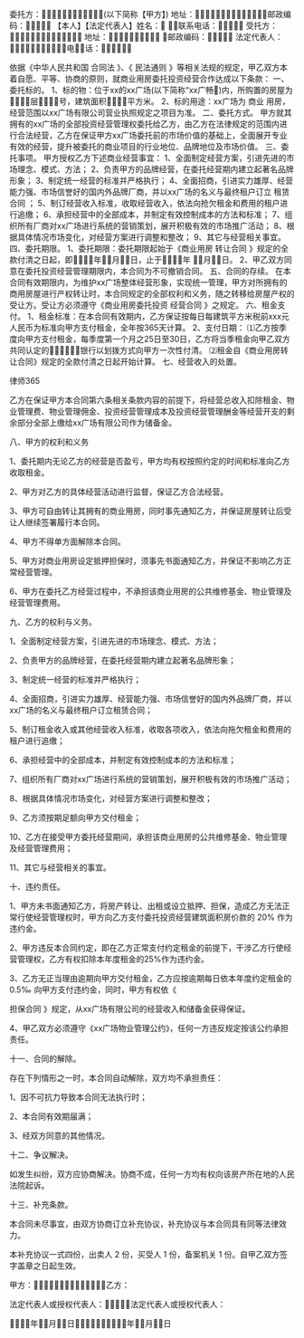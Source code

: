 
 委托方：(以下简称【甲方】) 
地址：邮政编码： 
【本人】【法定代表人】姓名： 联系电话： 
受托方： 
地址： 邮政编码： 
法定代表人：电话： 

依据《中华人民共和国
合同法
》、《
民法通则
》等相关法规的规定，甲乙双方本着自愿、平等、协商的原则，就商业用房委托投资经营合作达成以下条款： 
一、委托标的。 
1、标的物：位于xx的xx广场(以下简称“xx广畅)内，所购置的房屋为层号，建筑面积平方米。 
2、标的用途：xx广场为 商业 用房，经营范围以xx广场有限公司营业执照规定之项目为准。 
二、委托方式。 
甲方就其拥有的xx广场的全部投资经营管理权委托给乙方，由乙方在法律规定的范围内进行合法经营，乙方在保证甲方xx广场委托前的市场价值的基础上，全面展开专业有效的经营，提升被委托的商业项目的行业地位、品牌地位及市场价值。 
三、委托事项。 
甲方授权乙方下述商业经营事宜： 
1、全面制定经营方案，引进先进的市场理念、模式、方法； 
2、负责甲方的品牌经营，在委托经营期内建立起著名品牌形象； 
3、制定统一经营的标准并严格执行； 
4、全面招商，引进实力雄厚、经营能力强、市场信誉好的国内外品牌厂商，并以xx广场的名义与最终租户订立
租赁合同
； 
5、制订经营收入标准，收取经营收入，依法向抢欠租金和费用的租户进行追缴； 
6、承担经营中的全部成本，并制定有效控制成本的方法和标准； 
7、组织所有厂商对xx广场进行系统的营销策划，展开积极有效的市场推广活动； 
8、根据具体情况市场变化，对经营方案进行调整和整改； 
9、其它与经营相关事宜。 
四、委托期限。 
1、委托期限：委托期限起始于《商业用房
转让合同
》规定的全款付清之日起，即年月日，止于年 
月日。 
2、甲乙双方同意在委托投资经营管理期限内，本合同为不可撤销合同。 
五、合同的存续。 
在本合同有效期限内，为维护xx广场整体经营形象，实现统一管理，甲方对所拥有的商用房屋进行产权转让时，本合同规定的全部权利和义务，随之转移给房屋产权的受让方。受让方必须遵守《商业用房委托投资
经营合同
》之规定。 
六、租金支付。 
1、租金标准：在本合同有效期内，乙方保证按每日每建筑平方米税前xxx元人民币为标准向甲方支付租金，全年按365天计算。 
2、支付日期： 
⑴乙方按季度向甲方支付租金，每季度第一个月之25日至30日，乙方将当季租金向甲乙双方共同认定的银行以划拨方式向甲方一次性付清。 
⑵租金自《商业用房转让合同》规定的全款付清之日起开始计算。 
七、经营收入的处置。 




 
律师365






乙方在保证甲方本合同第六条相关条款内容的前提下，将经营总收入扣除租金、物业管理费、物业管理佣金、投资经营管理成本及投资经营管理酬金等经营开支的剩余部分全部上缴给xx广场有限公司作为储备金。 

八、甲方的权利和义务 

1、委托期内无论乙方的经营是否盈亏，甲方均有权按照约定的时间和标准向乙方收取租金。 

2、甲方对乙方的具体经营活动进行监督，保证乙方合法经营。 

3、甲方可自由转让其拥有的商业用房，同时事先通知乙方，并保证房屋转让后受让人继续签署履行本合同。 

4、甲方不得单方面解除本合同。 

5、甲方对商业用房设定抵押担保时，须事先书面通知乙方，并保证不影响乙方正常经营管理。 

6、甲方在委托乙方经营过程中，不承担该商业用房的公共维修基金、物业管理及经营管理费用。 

九、乙方的权利与义务。 

1、全面制定经营方案，引进先进的市场理念、模式、方法； 

2、负责甲方的品牌经营，在委托经营期内建立起著名品牌形象； 

3、制定统一经营的标准并严格执行； 

4、全面招商，引进实力雄厚、经营能力强、市场信誉好的国内外品牌厂商，并以xx广场的名义与最终租户订立租赁合同； 

5、制订租金收入或其他经营收入标准，收取各项收入，依法向拖欠租金和费用的租户进行追缴； 

6、承担经营中的全部成本，并制定有效控制成本的方法和标准； 

7、组织所有厂商对xx广场进行系统的营销策划，展开积极有效的市场推广活动； 

8、根据具体情况市场变化，对经营方案进行调整和整改； 

9、乙方须按期足额向甲方交付租金； 

10、乙方在接受甲方委托经营期间，承担该商业用房的公共维修基金、物业管理及经营管理费用； 

11、其它与经营相关的事宜。 

十、违约责任。 

1、甲方未书面通知乙方，将房产转让、出租或设立抵押、担保，造成乙方无法正常行使经营管理权时，甲方向乙方支付委托投资经营建筑面积房价款的 20% 作为违约金。 

2、甲方违反本合同约定，即在乙方正常支付约定租金的前提下，干涉乙方行使经营管理权，乙方有权扣除本年度租金的25%作为违约金。 

3、乙方无正当理由逾期向甲方交付租金，乙方应按逾期每日依本年度约定租金的 0.5‰ 向甲方支付违约金，同时，甲方有权依《

担保合同
》规定，从xx广场有限公司的经营收入和储备金获得保证。 

4、甲乙双方必须遵守《xx广场物业管理公约》，任何一方违反规定按该公约承担责任。 

十一、合同的解除。 

存在下列情形之一时，本合同自动解除，双方均不承担责任： 

1、因不可抗力导致本合同无法执行时； 

2、本合同有效期届满； 

3、经双方同意的其他情况。 

十二、争议解决。 

如发生纠纷，双方应协商解决。协商不成，任何一方均有权向该房产所在地的人民法院起诉。 

十三、补充条款。 

本合同未尽事宜，由双方协商订立补充协议，补充协议与本合同具有同等法律效力。 

本补充协议一式四份，出卖人 2 份，买受人 1 份，备案机关 1 份。自甲乙双方签字盖章之日起生效。 



 



甲方：乙方： 

法定代表人或授权代表人：法定代表人或授权代表人： 

年月日年月日





 


 

 
 
 
 
 
  


  
 

  


  


  
 
 
 
 

